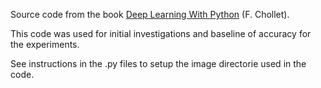 Source code from the book [Deep Learning With Python](https://www.manning.com/books/deep-learning-with-python) (F. Chollet).

This code was used for initial investigations and baseline of accuracy for
the experiments.

See instructions in the .py files to setup the image directorie used in the
code.
